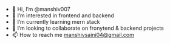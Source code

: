 - 👋 Hi, I’m @manshiv007
- 👀 I’m interested in frontend and backend
- 🌱 I’m currently learning mern stack
- 💞️ I’m looking to collaborate on fronytend & backend projects
- 📫 How to reach me manshivsaini04@gmail.com


<!---
manshiv007/manshiv007 is a ✨ special ✨ repository because its `README.md` (this file) appears on your GitHub profile.
You can click the Preview link to take a look at your changes.
--->
